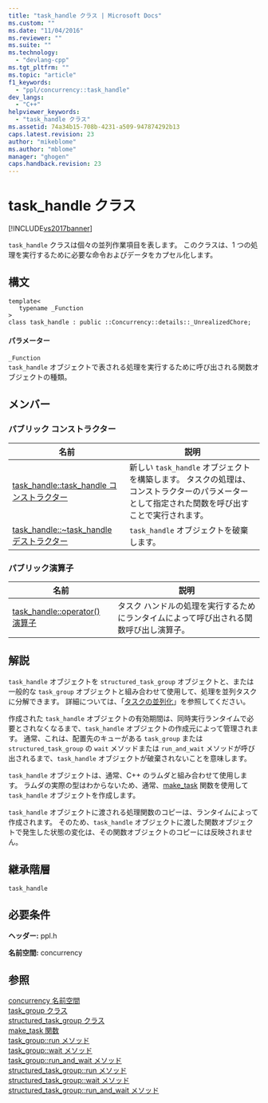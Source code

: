 ```yaml
---
title: "task_handle クラス | Microsoft Docs"
ms.custom: ""
ms.date: "11/04/2016"
ms.reviewer: ""
ms.suite: ""
ms.technology: 
  - "devlang-cpp"
ms.tgt_pltfrm: ""
ms.topic: "article"
f1_keywords: 
  - "ppl/concurrency::task_handle"
dev_langs: 
  - "C++"
helpviewer_keywords: 
  - "task_handle クラス"
ms.assetid: 74a34b15-708b-4231-a509-947874292b13
caps.latest.revision: 23
author: "mikeblome"
ms.author: "mblome"
manager: "ghogen"
caps.handback.revision: 23
---
```

# task_handle クラス
[!INCLUDE[vs2017banner](../../../assembler/inline/includes/vs2017banner.md)]

`task_handle` クラスは個々の並列作業項目を表します。  このクラスは、1 つの処理を実行するために必要な命令およびデータをカプセル化します。  
  
## 構文  
  
```  
template<  
   typename _Function  
>  
class task_handle : public ::Concurrency::details::_UnrealizedChore;  
```  
  
#### パラメーター  
 `_Function`  
 `task_handle` オブジェクトで表される処理を実行するために呼び出される関数オブジェクトの種類。  
  
## メンバー  
  
### パブリック コンストラクター  
  
|名前|説明|  
|--------|--------|  
|[task\_handle::task\_handle コンストラクター](../Topic/task_handle::task_handle%20Constructor.md)|新しい `task_handle` オブジェクトを構築します。  タスクの処理は、コンストラクターのパラメーターとして指定された関数を呼び出すことで実行されます。|  
|[task\_handle::~task\_handle デストラクター](../Topic/task_handle::~task_handle%20Destructor.md)|`task_handle` オブジェクトを破棄します。|  
  
### パブリック演算子  
  
|名前|説明|  
|--------|--------|  
|[task\_handle::operator\(\) 演算子](../Topic/task_handle::operator\(\)%20Operator.md)|タスク ハンドルの処理を実行するためにランタイムによって呼び出される関数呼び出し演算子。|  
  
## 解説  
 `task_handle` オブジェクトを `structured_task_group` オブジェクトと、または一般的な `task_group` オブジェクトと組み合わせて使用して、処理を並列タスクに分解できます。  詳細については、「[タスクの並列化](../../../parallel/concrt/task-parallelism-concurrency-runtime.md)」を参照してください。  
  
 作成された `task_handle` オブジェクトの有効期間は、同時実行ランタイムで必要とされなくなるまで、`task_handle` オブジェクトの作成元によって管理されます。  通常、これは、配置先のキューがある `task_group` または `structured_task_group` の `wait` メソッドまたは `run_and_wait` メソッドが呼び出されるまで、`task_handle` オブジェクトが破棄されないことを意味します。  
  
 `task_handle` オブジェクトは、通常、C\+\+ のラムダと組み合わせて使用します。  ラムダの実際の型はわからないため、通常、[make\_task](../Topic/make_task%20Function.md) 関数を使用して `task_handle` オブジェクトを作成します。  
  
 `task_handle` オブジェクトに渡される処理関数のコピーは、ランタイムによって作成されます。  そのため、`task_handle` オブジェクトに渡した関数オブジェクトで発生した状態の変化は、その関数オブジェクトのコピーには反映されません。  
  
## 継承階層  
 `task_handle`  
  
## 必要条件  
 **ヘッダー:** ppl.h  
  
 **名前空間:** concurrency  
  
## 参照  
 [concurrency 名前空間](../../../parallel/concrt/reference/concurrency-namespace.md)   
 [task\_group クラス](../Topic/task_group%20Class.md)   
 [structured\_task\_group クラス](../../../parallel/concrt/reference/structured-task-group-class.md)   
 [make\_task 関数](../Topic/make_task%20Function.md)   
 [task\_group::run メソッド](../Topic/task_group::run%20Method.md)   
 [task\_group::wait メソッド](../Topic/task_group::wait%20Method.md)   
 [task\_group::run\_and\_wait メソッド](../Topic/task_group::run_and_wait%20Method.md)   
 [structured\_task\_group::run メソッド](../Topic/structured_task_group::run%20Method.md)   
 [structured\_task\_group::wait メソッド](../Topic/structured_task_group::wait%20Method.md)   
 [structured\_task\_group::run\_and\_wait メソッド](../Topic/structured_task_group::run_and_wait%20Method.md)